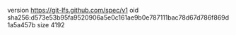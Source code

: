 version https://git-lfs.github.com/spec/v1
oid sha256:d573e53b95fa9520906a5e0c161ae9b0e787111bac78d67d786f869d1a5a457b
size 4192
